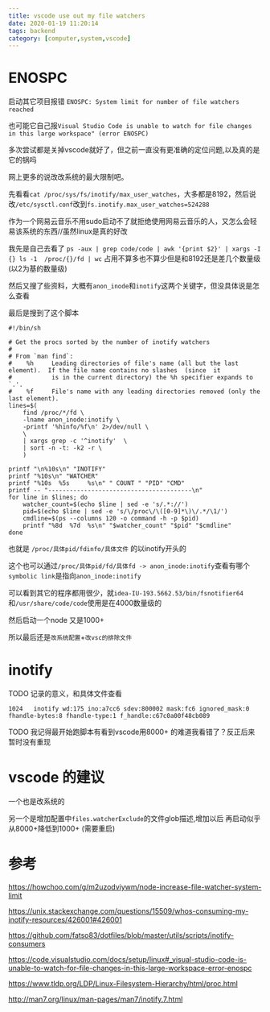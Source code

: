 ```yaml
---
title: vscode use out my file watchers
date: 2020-01-19 11:20:14
tags: backend
category: [computer,system,vscode]
---
```


# ENOSPC

启动其它项目报错 `ENOSPC: System limit for number of file watchers reached`

也可能它自己报`Visual Studio Code is unable to watch for file changes in this large workspace" (error ENOSPC)`

多次尝试都是关掉vscode就好了，但之前一直没有更准确的定位问题,以及真的是它的锅吗

网上更多的说改改系统的最大限制吧。

先看看`cat /proc/sys/fs/inotify/max_user_watches`，大多都是8192，然后说改`/etc/sysctl.conf`改到`fs.inotify.max_user_watches=524288`

作为一个网易云音乐不用sudo启动不了就拒绝使用网易云音乐的人，又怎么会轻易该系统的东西//虽然linux是真的好改

我先是自己去看了 `ps -aux | grep code/code | awk '{print $2}' | xargs -I {} ls -1  /proc/{}/fd | wc` 占用不算多也不算少但是和8192还是差几个数量级(以2为基的数量级)

然后又搜了些资料，大概有`anon_inode`和`inotify`这两个关键字，但没具体说是怎么查看

最后是搜到了这个脚本

```
#!/bin/sh

# Get the procs sorted by the number of inotify watchers
#
# From `man find`: 
#    %h     Leading directories of file's name (all but the last element).  If the file name contains no slashes  (since  it
#           is in the current directory) the %h specifier expands to `.'.
#    %f     File's name with any leading directories removed (only the last element).
lines=$(
    find /proc/*/fd \
    -lname anon_inode:inotify \
    -printf '%hinfo/%f\n' 2>/dev/null \
    \
    | xargs grep -c '^inotify'  \
    | sort -n -t: -k2 -r \
    )

printf "\n%10s\n" "INOTIFY"
printf "%10s\n" "WATCHER"
printf "%10s  %5s     %s\n" " COUNT " "PID" "CMD"
printf -- "----------------------------------------\n"
for line in $lines; do
    watcher_count=$(echo $line | sed -e 's/.*://')
    pid=$(echo $line | sed -e 's/\/proc\/\([0-9]*\)\/.*/\1/')
    cmdline=$(ps --columns 120 -o command -h -p $pid) 
    printf "%8d  %7d  %s\n" "$watcher_count" "$pid" "$cmdline"
done
```

也就是 `/proc/具体pid/fdinfo/具体文件` 的以inotify开头的

这个也可以通过`/proc/具体pid/fd/具体fd -> anon_inode:inotify`查看有哪个`symbolic link`是指向`anon_inode:inotify`

可以看到其它的程序都用很少，就`idea-IU-193.5662.53/bin/fsnotifier64`和`/usr/share/code/code`使用是在4000数量级的

然后启动一个node 又是1000+

所以最后还是`改系统配置`+`改vsc的排除文件`

# inotify

TODO 记录的意义，和具体文件查看

`1024	inotify wd:175 ino:a7cc6 sdev:800002 mask:fc6 ignored_mask:0 fhandle-bytes:8 fhandle-type:1 f_handle:c67c0a00f48cb089`

TODO 我记得最开始跑脚本有看到vscode用8000+ 的难道我看错了？反正后来暂时没有重现

# vscode 的建议

一个也是改系统的

另一个是增加配置中`files.watcherExclude`的文件glob描述,增加以后 再启动似乎从8000+降低到1000+ (需要重启)

# 参考

https://howchoo.com/g/m2uzodviywm/node-increase-file-watcher-system-limit

https://unix.stackexchange.com/questions/15509/whos-consuming-my-inotify-resources/426001#426001

https://github.com/fatso83/dotfiles/blob/master/utils/scripts/inotify-consumers

https://code.visualstudio.com/docs/setup/linux#_visual-studio-code-is-unable-to-watch-for-file-changes-in-this-large-workspace-error-enospc

https://www.tldp.org/LDP/Linux-Filesystem-Hierarchy/html/proc.html

http://man7.org/linux/man-pages/man7/inotify.7.html
